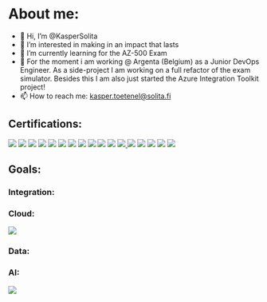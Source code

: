 # About me:
- 👋 Hi, I’m @KasperSolita
- 👀 I’m interested in making in an impact that lasts
- 🌱 I’m currently learning for the AZ-500 Exam
- 🦺 For the moment i am working @ Argenta (Belgium) as a Junior DevOps Engineer. As a side-project I am working on a full refactor of the exam simulator. Besides this I am also just started the Azure Integration Toolkit project!
- 📫 How to reach me: kasper.toetenel@solita.fi

## Certifications:
<a href="https://www.snaplogic.com/services/education/certifications/integrator"><img src="https://img.shields.io/badge/SnapLogic-certified-green.svg"/></a>
<a href="https://training.mulesoft.com/certification/developer-mule4-level1"><img src="https://img.shields.io/badge/Mulesoft-certified-green.svg"/></a>
<a href="https://train.boomi.com/courses/9d66ce66-de8e-467c-95b5-89b90adac8c6"><img src="https://img.shields.io/badge/Boomi--developer-certified-green.svg"/></a>
<a href="https://docs.microsoft.com/en-us/learn/certifications/azure-fundamentals/"><img src="https://img.shields.io/badge/Azure--Fundamentals-certified-green.svg"/></a>
<a href="https://www.scrum.org/user/909804/assessments"><img src="https://img.shields.io/badge/PSM--1-certified-green.svg"/></a>
<a href="https://docs.microsoft.com/en-us/learn/certifications/azure-ai-fundamentals/"><img src="https://img.shields.io/badge/Azure--AI--Fundamentals-certified-green.svg"/></a>
<a href="https://docs.microsoft.com/en-us/learn/certifications/azure-data-fundamentals/"><img src="https://img.shields.io/badge/Azure--Data--Fundamentals-certified-green.svg"/></a>
<a href="https://learn.oracle.com/ols/learning-path/become-an-oci-foundation-associate/35644/98057"><img src="https://img.shields.io/badge/OCI--Foundations-certified-green.svg"/></a>
<a href="https://docs.microsoft.com/en-us/learn/certifications/exams/az-204"><img src="https://img.shields.io/badge/Azure--Developer--Associate-certified-green.svg"/></a>
<a href="https://docs.microsoft.com/en-gb/learn/certifications/exams/sc-900"><img src="https://img.shields.io/badge/Azure--Security,--Compliance--and--Identity--Fundamentals-certified-green.svg"/></a>
<a href="https://aws.amazon.com/certification/certified-cloud-practitioner/"><img src="https://img.shields.io/badge/AWS--Cloud--Practioner-certified-green.svg"/></a>
<a href="https://www.hashicorp.com/certification/terraform-associate"><img src="https://img.shields.io/badge/Terraform--Associate-certified-green.svg"/>
<a href="https://docs.microsoft.com/en-us/learn/certifications/exams/az-104"><img src="https://img.shields.io/badge/Azure--Administrator--Associate-certified-green.svg"/></a>
<a href="https://learn.microsoft.com/en-gb/certifications/exams/az-400"><img src="https://img.shields.io/badge/Azure--DevOps--Engineer--Expert-certified-green.svg"/></a>
<a href="https://docs.microsoft.com/en-gb/certifications/exams/az-220"><img src="https://img.shields.io/badge/Azure--IoT--Speciality-certified-green.svg"/></a>
<a href="https://cloud.google.com/certification/cloud-digital-leader"><img src="https://img.shields.io/badge/Google--Cloud--Digital--Leader-certified-green.svg"/></a>
<a href="https://learn.microsoft.com/en-us/certifications/azure-solutions-architect/"><img src="https://img.shields.io/badge/Azure--Solutions--Architect-certified-green.svg"/></a>
<!-- ## Technologies: -->

## Goals:
### Integration:

### Cloud:
<a href="https://learn.microsoft.com/en-us/certifications/azure-security-engineer/"><img src="https://img.shields.io/badge/Azure--Security--Engineer-in--training-orange.svg"/></a>

### Data:

### AI:
<a href="https://learn.microsoft.com/en-us/certifications/azure-ai-engineer"><img src="https://img.shields.io/badge/Azure--AI--Engineer-not--certified-red.svg"/></a>
